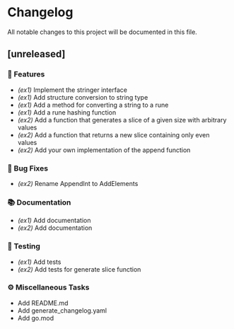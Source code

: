 # Changelog

All notable changes to this project will be documented in this file.

## [unreleased]

### 🚀 Features

- *(ex1)* Implement the stringer interface
- *(ex1)* Add structure conversion to string type
- *(ex1)* Add a method for converting a string to a rune
- *(ex1)* Add a rune hashing function
- *(ex2)* Add a function that generates a slice of a given size with arbitrary values
- *(ex2)* Add a function that returns a new slice containing only even values
- *(ex2)* Add your own implementation of the append function

### 🐛 Bug Fixes

- *(ex2)* Rename AppendInt to AddElements

### 📚 Documentation

- *(ex1)* Add documentation
- *(ex2)* Add documentation

### 🧪 Testing

- *(ex1)* Add tests
- *(ex2)* Add tests for generate slice function

### ⚙️ Miscellaneous Tasks

- Add README.md
- Add generate_changelog.yaml
- Add go.mod

<!-- generated by git-cliff -->
